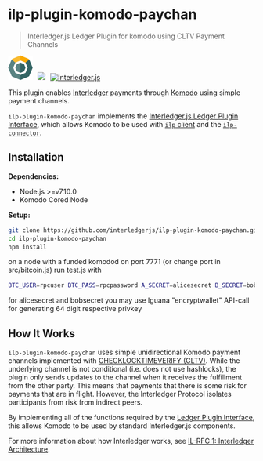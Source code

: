 # ilp-plugin-komodo-paychan
> Interledger.js Ledger Plugin for komodo using CLTV Payment Channels

<a href="https://komodoplatform.com"><img src="./images/komodo.jpg" alt="Komodo" height="50px" /></a><img height="45" hspace="5" /><img src="./images/plus.png" height="45" /><img height="45" hspace="5" /><a href="https://interledger.org"><img src="./images/interledgerjs.png" alt="Interledger.js" height="50px" /></a>


This plugin enables [Interledger](https://interledger.org) payments through [Komodo](https://komodoplatform.com) using simple payment channels.

`ilp-plugin-komodo-paychan` implements the [Interledger.js Ledger Plugin Interface](https://github.com/interledger/rfcs/blob/master/0004-ledger-plugin-interface/0004-ledger-plugin-interface.md), which allows Komodo to be used with [`ilp` client](https://github.com/interledgerjs/ilp) and the [`ilp-connector`](https://github.com/interledgerjs/ilp-connector).

## Installation

**Dependencies:**

- Node.js >=v7.10.0
- Komodo Cored Node

**Setup:**

```sh
git clone https://github.com/interledgerjs/ilp-plugin-komodo-paychan.git
cd ilp-plugin-komodo-paychan
npm install
```

on a node with a funded komodod on port 7771 (or change port in src/bitcoin.js) run test.js with
```sh
BTC_USER=rpcuser BTC_PASS=rpcpassword A_SECRET=alicesecret B_SECRET=bobsecret node test.js
```
for alicesecret and bobsecret you may use Iguana "encryptwallet" API-call for generating 64 digit respective privkey

## How It Works

`ilp-plugin-komodo-paychan` uses simple unidirectional Komodo payment channels implemented with [CHECKLOCKTIMEVERIFY (CLTV)](https://github.com/bitcoin/bips/blob/master/bip-0065.mediawiki). While the underlying channel is not conditional (i.e. does not use hashlocks), the plugin only sends updates to the channel when it receives the fulfillment from the other party. This means that payments that there is some risk for payments that are in flight. However, the Interledger Protocol isolates participants from risk from indirect peers.

By implementing all of the functions required by the [Ledger Plugin Interface](https://github.com/interledger/rfcs/blob/master/0004-ledger-plugin-interface/0004-ledger-plugin-interface.md), this allows Komodo to be used by standard Interledger.js components.

For more information about how Interledger works, see [IL-RFC 1: Interledger Architecture](https://github.com/interledger/rfcs/blob/master/0001-interledger-architecture/0001-interledger-architecture.md).

